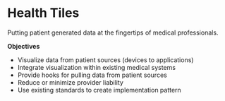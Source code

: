 Health Tiles
============
Putting patient generated data at the fingertips of medical professionals.

**Objectives**
- Visualize data from patient sources (devices to applications)
- Integrate visualization within existing medical systems
- Provide hooks for pulling data from patient sources
- Reduce or minimize provider liability
- Use existing standards to create implementation pattern
